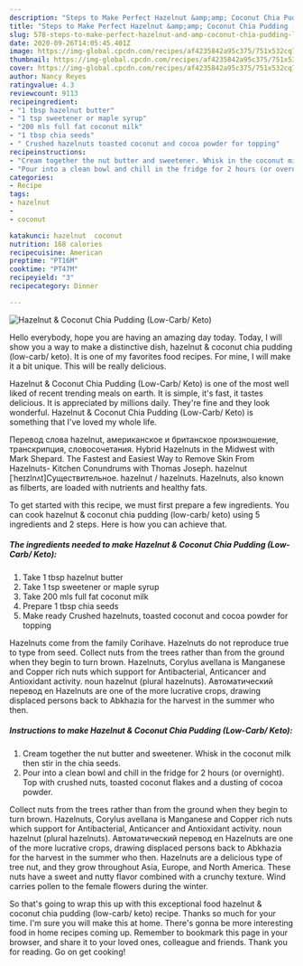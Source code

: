 ```yaml
---
description: "Steps to Make Perfect Hazelnut &amp;amp; Coconut Chia Pudding (Low-Carb/ Keto)"
title: "Steps to Make Perfect Hazelnut &amp;amp; Coconut Chia Pudding (Low-Carb/ Keto)"
slug: 578-steps-to-make-perfect-hazelnut-and-amp-coconut-chia-pudding-low-carb-keto
date: 2020-09-26T14:05:45.401Z
image: https://img-global.cpcdn.com/recipes/af4235842a95c375/751x532cq70/hazelnut-coconut-chia-pudding-low-carb-keto-recipe-main-photo.jpg
thumbnail: https://img-global.cpcdn.com/recipes/af4235842a95c375/751x532cq70/hazelnut-coconut-chia-pudding-low-carb-keto-recipe-main-photo.jpg
cover: https://img-global.cpcdn.com/recipes/af4235842a95c375/751x532cq70/hazelnut-coconut-chia-pudding-low-carb-keto-recipe-main-photo.jpg
author: Nancy Reyes
ratingvalue: 4.3
reviewcount: 9113
recipeingredient:
- "1 tbsp hazelnut butter"
- "1 tsp sweetener or maple syrup"
- "200 mls full fat coconut milk"
- "1 tbsp chia seeds"
- " Crushed hazelnuts toasted coconut and cocoa powder for topping"
recipeinstructions:
- "Cream together the nut butter and sweetener. Whisk in the coconut milk then stir in the chia seeds."
- "Pour into a clean bowl and chill in the fridge for 2 hours (or overnight). Top with crushed nuts, toasted coconut flakes and a dusting of cocoa powder."
categories:
- Recipe
tags:
- hazelnut
- 
- coconut

katakunci: hazelnut  coconut 
nutrition: 168 calories
recipecuisine: American
preptime: "PT16M"
cooktime: "PT47M"
recipeyield: "3"
recipecategory: Dinner

---
```



![Hazelnut &amp; Coconut Chia Pudding (Low-Carb/ Keto)](https://img-global.cpcdn.com/recipes/af4235842a95c375/751x532cq70/hazelnut-coconut-chia-pudding-low-carb-keto-recipe-main-photo.jpg)

Hello everybody, hope you are having an amazing day today. Today, I will show you a way to make a distinctive dish, hazelnut &amp; coconut chia pudding (low-carb/ keto). It is one of my favorites food recipes. For mine, I will make it a bit unique. This will be really delicious.

Hazelnut &amp; Coconut Chia Pudding (Low-Carb/ Keto) is one of the most well liked of recent trending meals on earth. It is simple, it's fast, it tastes delicious. It is appreciated by millions daily. They're fine and they look wonderful. Hazelnut &amp; Coconut Chia Pudding (Low-Carb/ Keto) is something that I've loved my whole life.

Перевод слова hazelnut, американское и британское произношение, транскрипция, словосочетания. Hybrid Hazelnuts in the Midwest with Mark Shepard. The Fastest and Easiest Way to Remove Skin From Hazelnuts- Kitchen Conundrums with Thomas Joseph. hazelnut [ˈheɪzlnʌt]Существительное. hazelnut / hazelnuts. Hazelnuts, also known as filberts, are loaded with nutrients and healthy fats.


To get started with this recipe, we must first prepare a few ingredients. You can cook hazelnut &amp; coconut chia pudding (low-carb/ keto) using 5 ingredients and 2 steps. Here is how you can achieve that.

<!--inarticleads1-->

##### The ingredients needed to make Hazelnut &amp; Coconut Chia Pudding (Low-Carb/ Keto):

1. Take 1 tbsp hazelnut butter
1. Take 1 tsp sweetener or maple syrup
1. Take 200 mls full fat coconut milk
1. Prepare 1 tbsp chia seeds
1. Make ready  Crushed hazelnuts, toasted coconut and cocoa powder for topping


Hazelnuts come from the family Corihave. Hazelnuts do not reproduce true to type from seed. Collect nuts from the trees rather than from the ground when they begin to turn brown. Hazelnuts, Corylus avellana is Manganese and Copper rich nuts which support for Antibacterial, Anticancer and Antioxidant activity. noun hazelnut (plural hazelnuts). Автоматический перевод en Hazelnuts are one of the more lucrative crops, drawing displaced persons back to Abkhazia for the harvest in the summer who then. 

<!--inarticleads2-->

##### Instructions to make Hazelnut &amp; Coconut Chia Pudding (Low-Carb/ Keto):

1. Cream together the nut butter and sweetener. Whisk in the coconut milk then stir in the chia seeds.
1. Pour into a clean bowl and chill in the fridge for 2 hours (or overnight). Top with crushed nuts, toasted coconut flakes and a dusting of cocoa powder.


Collect nuts from the trees rather than from the ground when they begin to turn brown. Hazelnuts, Corylus avellana is Manganese and Copper rich nuts which support for Antibacterial, Anticancer and Antioxidant activity. noun hazelnut (plural hazelnuts). Автоматический перевод en Hazelnuts are one of the more lucrative crops, drawing displaced persons back to Abkhazia for the harvest in the summer who then. Hazelnuts are a delicious type of tree nut, and they grow throughout Asia, Europe, and North America. These nuts have a sweet and nutty flavor combined with a crunchy texture. Wind carries pollen to the female flowers during the winter. 

So that's going to wrap this up with this exceptional food hazelnut &amp; coconut chia pudding (low-carb/ keto) recipe. Thanks so much for your time. I'm sure you will make this at home. There's gonna be more interesting food in home recipes coming up. Remember to bookmark this page in your browser, and share it to your loved ones, colleague and friends. Thank you for reading. Go on get cooking!

